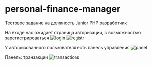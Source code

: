 # personal-finance-manager
Тестовое задание на должность Junior PHP разработчик

На входе нас ожидает страница авторизации, с возможностью зарегистрироваться
![login](https://github.com/user-attachments/assets/e9a7f613-29bb-4e0f-9294-e13e83d73e91)
![registr](https://github.com/user-attachments/assets/c652467d-5416-438e-b933-39e78193057d)


У авторизованного пользователя есть панель управления
![panel](https://github.com/user-attachments/assets/08cfd193-d4d3-4318-a2b5-66e28b6cdc9c)

Панель: транзакции 
![transactions](https://github.com/user-attachments/assets/12e7a9a6-1b18-412f-bafa-26f793ed6255)
